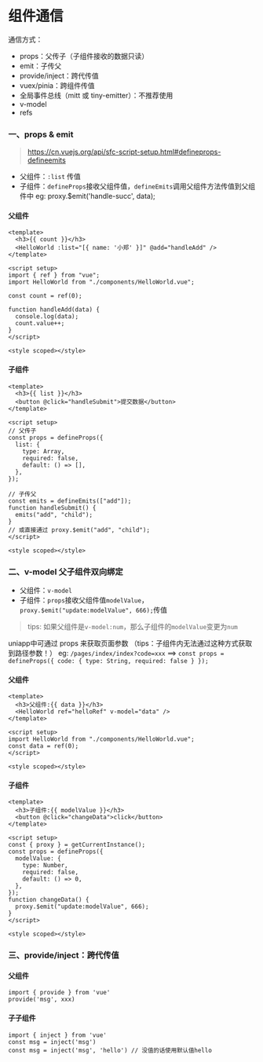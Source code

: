 # 组件通信

通信方式：

- props：父传子（子组件接收的数据只读）
- emit：子传父
- provide/inject：跨代传值
- vuex/pinia：跨组件传值
- 全局事件总线（mitt 或 tiny-emitter）：不推荐使用
- v-model
- refs

### 一、props & emit

> https://cn.vuejs.org/api/sfc-script-setup.html#defineprops-defineemits

- 父组件：`:list` 传值
- 子组件：`defineProps`接收父组件值，`defineEmits`调用父组件方法传值到父组件中 eg: proxy.$emit('handle-succ', data);

#### 父组件

```
<template>
  <h3>{{ count }}</h3>
  <HelloWorld :list="[{ name: '小郑' }]" @add="handleAdd" />
</template>

<script setup>
import { ref } from "vue";
import HelloWorld from "./components/HelloWorld.vue";

const count = ref(0);

function handleAdd(data) {
  console.log(data);
  count.value++;
}
</script>

<style scoped></style>
```

#### 子组件

```
<template>
  <h3>{{ list }}</h3>
  <button @click="handleSubmit">提交数据</button>
</template>

<script setup>
// 父传子
const props = defineProps({
  list: {
    type: Array,
    required: false,
    default: () => [],
  },
});

// 子传父
const emits = defineEmits(["add"]);
function handleSubmit() {
  emits("add", "child");
}
// 或直接通过 proxy.$emit("add", "child");
</script>

<style scoped></style>
```

### 二、v-model 父子组件双向绑定

- 父组件：`v-model`
- 子组件：`props`接收父组件值`modelValue`，`proxy.$emit("update:modelValue", 666);`传值

> tips: 如果父组件是`v-model:num`，那么子组件的`modelValue`变更为`num`

uniapp中可通过 props 来获取页面参数 （tips：子组件内无法通过这种方式获取到路径参数！）
eg: `/pages/index/index?code=xxx` ==> `const props = defineProps({ code: { type: String, required: false } });`

#### 父组件

```
<template>
  <h3>父组件:{{ data }}</h3>
  <HelloWorld ref="helloRef" v-model="data" />
</template>

<script setup>
import HelloWorld from "./components/HelloWorld.vue";
const data = ref(0);
</script>

<style scoped></style>
```

#### 子组件

```
<template>
  <h3>子组件:{{ modelValue }}</h3>
  <button @click="changeData">click</button>
</template>

<script setup>
const { proxy } = getCurrentInstance();
const props = defineProps({
  modelValue: {
    type: Number,
    required: false,
    default: () => 0,
  },
});
function changeData() {
  proxy.$emit("update:modelValue", 666);
}
</script>

<style scoped></style>
```

### 三、provide/inject：跨代传值

#### 父组件

```
import { provide } from 'vue'
provide('msg', xxx)
```

#### 子子组件

```
import { inject } from 'vue'
const msg = inject('msg')
const msg = inject('msg', 'hello') // 没值的话使用默认值hello
```